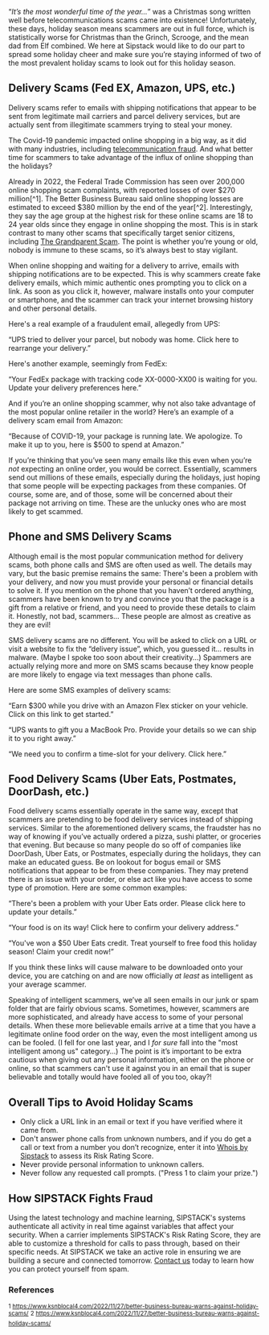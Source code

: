 “*It’s the most wonderful time of the year…*”  was a Christmas song written well before telecommunications scams came into existence! Unfortunately, these days, holiday season means scammers are out in full force, which is statistically worse for Christmas than the Grinch, Scrooge, and the mean dad from Elf combined. We here at Sipstack would like to do our part to spread some holiday cheer and make sure you’re staying informed of two of the most prevalent holiday scams to look out for this holiday season. 

## Delivery Scams (Fed EX, Amazon, UPS, etc.)
Delivery scams refer to emails with shipping notifications that appear to be sent from legitimate mail carriers and parcel delivery services, but are actually sent from illegitimate scammers trying to steal your money. 

The Covid-19 pandemic impacted online shopping in a big way, as it did with many industries, including [telecommunication fraud](https://www.sipstack.com/resources/blog/How-covid-19-has-impacted-fraud). And what better time for scammers to take advantage of the influx of online shopping than the holidays?  

Already in 2022, the Federal Trade Commission has seen over 200,000 online shopping scam complaints, with reported losses of over $270 million[^1]. The Better Business Bureau said online shopping losses are estimated to exceed $380 million by the end of the year[^2]. Interestingly, they say the age group at the highest risk for these online scams are 18 to 24 year olds since they engage in online shopping the most. This is in stark contrast to many other scams that specifically target senior citizens, including [The Grandparent Scam](https://www.sipstack.com/resources/blog/the-growing-risk-of-the-grandparent-scam-in-canada). The point is whether you’re young or old, nobody is immune to these scams, so it’s always best to stay vigilant. 

When online shopping and waiting for a delivery to arrive, emails with shipping notifications are to be expected. This is why scammers create fake delivery emails, which mimic authentic ones prompting you to click on a link. As soon as you click it, however, malware installs onto your computer or smartphone, and the scammer can track your internet browsing history and other personal details.

Here's a real example of a fraudulent email, allegedly from UPS:

“UPS tried to deliver your parcel, but nobody was home. Click here to rearrange your delivery.”

Here's another example, seemingly from FedEx:

“Your FedEx package with tracking code XX-0000-XX00 is waiting for you. Update your delivery preferences here.”

And if you’re an online shopping scammer, why not also take advantage of the most popular online retailer in the world? Here’s an example of a delivery scam email from Amazon:

“Because of COVID-19, your package is running late. We apologize. To make it up to you, here is $500 to spend at Amazon.”

If you’re thinking that you’ve seen many emails like this even when you’re _not_ expecting an online order, you would be correct. Essentially, scammers send out millions of these emails, especially during the holidays, just hoping that some people will be expecting packages from these companies. Of course, some are, and of those, some will be concerned about their package not arriving on time. These are the unlucky ones who are most likely to get scammed. 

## Phone and SMS Delivery Scams
Although email is the most popular communication method for delivery scams, both phone calls and SMS are often used as well. The details may vary, but the basic premise remains the same: There's been a problem with your delivery, and now you must provide your personal or financial details to solve it. If you mention on the phone that you haven’t ordered anything, scammers have been known to try and convince you that the package is a gift from a relative or friend, and you need to provide these details to claim it. Honestly, not bad, scammers… These people are almost as creative as they are evil! 

SMS delivery scams are no different. You will be asked to click on a URL or visit a website to fix the “delivery issue”, which, you guessed it... results in malware. (Maybe I spoke too soon about their creativity...) Spammers are actually relying more and more on SMS scams because they know people are more likely to engage via text messages than phone calls. 

Here are some SMS examples of delivery scams:

“Earn $300 while you drive with an Amazon Flex sticker on your vehicle. Click on this link to get started.”

“UPS wants to gift you a MacBook Pro. Provide your details so we can ship it to you right away.”

“We need you to confirm a time-slot for your delivery. Click here.”

## Food Delivery Scams (Uber Eats, Postmates, DoorDash, etc.)
Food delivery scams essentially operate in the same way, except that scammers are pretending to be food delivery services instead of shipping services. Similar to the aforementioned delivery scams, the fraudster has no way of knowing if you’ve actually ordered a pizza, sushi platter, or groceries that evening. But because so many people do so off of companies like DoorDash, Uber Eats, or Postmates, especially during the holidays, they can make an educated guess. Be on lookout for bogus email or SMS notifications that appear to be from these companies. They may pretend there is an issue with your order, or else act like you have access to some type of promotion. Here are some common examples:

“There's been a problem with your Uber Eats order. Please click here to update your details.”

“Your food is on its way! Click here to confirm your delivery address.”

“You've won a $50 Uber Eats credit. Treat yourself to free food this holiday season! Claim your credit now!”

If you think these links will cause malware to be downloaded onto your device, you are catching on and are now officially _at least_ as intelligent as your average scammer.  

Speaking of intelligent scammers, we’ve all seen emails in our junk or spam folder that are fairly obvious scams. Sometimes, however, scammers are more sophisticated, and already have access to some of your personal details. When these more believable emails arrive at a time that you have a legitimate online food order on the way, even the most intelligent among us can be fooled. (I fell for one last year, and I _for sure_ fall into the "most intelligent among us" category...) The point is it’s important to be extra cautious when giving out any personal information, either on the phone or online, so that scammers can't use it against you in an email that is super believable and totally would have fooled all of you too, okay?!

## Overall Tips to Avoid Holiday Scams 
- Only click a URL link in an email or text if you have verified where it came from.
- Don't answer phone calls from unknown numbers, and if you do get a call or text from a number you don’t recognize, enter it into [Whois by Sipstack](https://whois.sipstack.com/) to assess its Risk Rating Score.
- Never provide personal information to unknown callers.
- Never follow any requested call prompts. ("Press 1 to claim your prize.") 

## How SIPSTACK Fights Fraud
Using the latest technology and machine learning, SIPSTACK's systems authenticate all activity in real time against variables that affect your security. When a carrier implements SIPSTACK's Risk Rating Score, they are able to customize a threshold for calls to pass through, based on their specific needs. At SIPSTACK we take an active role in ensuring we are building a secure and connected tomorrow. [Contact us](https://www.sipstack.com/contact/us) today to learn how you can protect yourself from spam.

### References
<sup>1 <a href="https://www.ksnblocal4.com/2022/11/27/better-business-bureau-warns-against-holiday-scams/" class="ss-reference" target="_blank">https://www.ksnblocal4.com/2022/11/27/better-business-bureau-warns-against-holiday-scams/</a></sup>
<sup>2 <a href="https://www.ksnblocal4.com/2022/11/27/better-business-bureau-warns-against-holiday-scams/" class="ss-reference" target="_blank">https://www.ksnblocal4.com/2022/11/27/better-business-bureau-warns-against-holiday-scams/</a></sup>


